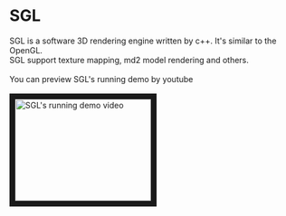 # SGL
SGL is a software 3D rendering engine written by c++. It's similar to the OpenGL.<br />
SGL support texture mapping, md2 model rendering and others.<br/>
<br/>
You can preview SGL's running demo by youtube
<br/><br/>
<a href="http://www.youtube.com/watch?feature=player_embedded&v=wUCMvPbU6Ag
" target="_blank"><img src="http://img.youtube.com/vi/wUCMvPbU6Ag/0.jpg" 
alt="SGL's running demo video" width="240" height="180" border="10" /></a>
